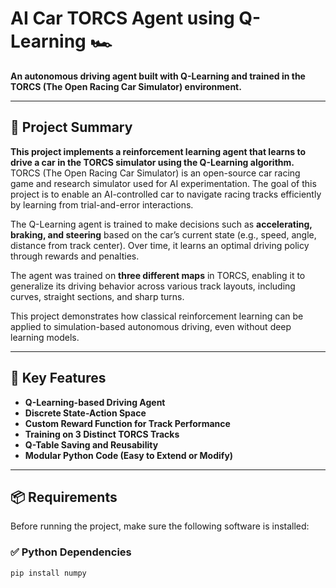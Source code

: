 # **AI Car TORCS Agent using Q-Learning** 🏎️

**An autonomous driving agent built with Q-Learning and trained in the TORCS (The Open Racing Car Simulator) environment.**

---

## **📌 Project Summary**

**This project implements a reinforcement learning agent that learns to drive a car in the TORCS simulator using the Q-Learning algorithm.**  
TORCS (The Open Racing Car Simulator) is an open-source car racing game and research simulator used for AI experimentation. The goal of this project is to enable an AI-controlled car to navigate racing tracks efficiently by learning from trial-and-error interactions.

The Q-Learning agent is trained to make decisions such as **accelerating, braking, and steering** based on the car’s current state (e.g., speed, angle, distance from track center). Over time, it learns an optimal driving policy through rewards and penalties.  

The agent was trained on **three different maps** in TORCS, enabling it to generalize its driving behavior across various track layouts, including curves, straight sections, and sharp turns.

This project demonstrates how classical reinforcement learning can be applied to simulation-based autonomous driving, even without deep learning models.

---

## **🧠 Key Features**

- **Q-Learning-based Driving Agent**
- **Discrete State-Action Space**
- **Custom Reward Function for Track Performance**
- **Training on 3 Distinct TORCS Tracks**
- **Q-Table Saving and Reusability**
- **Modular Python Code (Easy to Extend or Modify)**

---

## **📦 Requirements**

Before running the project, make sure the following software is installed:

### ✅ Python Dependencies

```bash
pip install numpy

